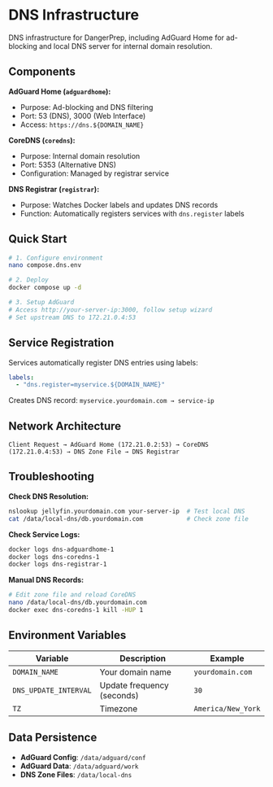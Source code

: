 # DNS Infrastructure

DNS infrastructure for DangerPrep, including AdGuard Home for ad-blocking and local DNS server for internal domain resolution.

## Components

**AdGuard Home (`adguardhome`):**
- Purpose: Ad-blocking and DNS filtering
- Port: 53 (DNS), 3000 (Web Interface)
- Access: `https://dns.${DOMAIN_NAME}`

**CoreDNS (`coredns`):**
- Purpose: Internal domain resolution
- Port: 5353 (Alternative DNS)
- Configuration: Managed by registrar service

**DNS Registrar (`registrar`):**
- Purpose: Watches Docker labels and updates DNS records
- Function: Automatically registers services with `dns.register` labels

## Quick Start

```bash
# 1. Configure environment
nano compose.dns.env

# 2. Deploy
docker compose up -d

# 3. Setup AdGuard
# Access http://your-server-ip:3000, follow setup wizard
# Set upstream DNS to 172.21.0.4:53
```

## Service Registration

Services automatically register DNS entries using labels:
```yaml
labels:
  - "dns.register=myservice.${DOMAIN_NAME}"
```
Creates DNS record: `myservice.yourdomain.com → service-ip`

## Network Architecture

```
Client Request → AdGuard Home (172.21.0.2:53) → CoreDNS (172.21.0.4:53) → DNS Zone File → DNS Registrar
```

## Troubleshooting

**Check DNS Resolution:**
```bash
nslookup jellyfin.yourdomain.com your-server-ip  # Test local DNS
cat /data/local-dns/db.yourdomain.com            # Check zone file
```

**Check Service Logs:**
```bash
docker logs dns-adguardhome-1
docker logs dns-coredns-1
docker logs dns-registrar-1
```

**Manual DNS Records:**
```bash
# Edit zone file and reload CoreDNS
nano /data/local-dns/db.yourdomain.com
docker exec dns-coredns-1 kill -HUP 1
```

## Environment Variables

| Variable | Description | Example |
|----------|-------------|---------|
| `DOMAIN_NAME` | Your domain name | `yourdomain.com` |
| `DNS_UPDATE_INTERVAL` | Update frequency (seconds) | `30` |
| `TZ` | Timezone | `America/New_York` |

## Data Persistence

- **AdGuard Config**: `/data/adguard/conf`
- **AdGuard Data**: `/data/adguard/work`
- **DNS Zone Files**: `/data/local-dns`
